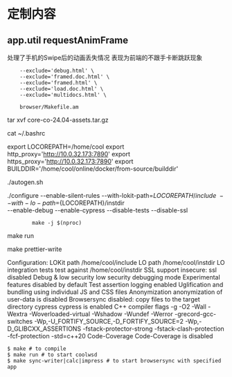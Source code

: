 # 定制内容

## app.util requestAnimFrame		
处理了手机的Swipe后的动画丢失情况
表现为前端的不跟手卡断跳跃现象

		
		--exclude='debug.html' \
		--exclude='framed.doc.html' \
		--exclude='framed.html' \
		--exclude='load.doc.html' \
		--exclude='multidocs.html' \

        browser/Makefile.am

tar xvf core-co-24.04-assets.tar.gz

cat  ~/.bashrc

export LOCOREPATH=/home/cool
export http_proxy='http://10.0.32.173:7890'
export https_proxy='http://10.0.32.173:7890'
export BUILDDIR='/home/cool/online/docker/from-source/builddir'

./autogen.sh

./configure --enable-silent-rules --with-lokit-path=${LOCOREPATH}/include \
            --with-lo-path=${LOCOREPATH}/instdir \
            --enable-debug --enable-cypress --disable-tests --disable-ssl

			make -j $(nproc)
make run

make prettier-write

Configuration:
    LOKit path                /home/cool/include
    LO path                   /home/cool/instdir
    LO integration tests      test against /home/cool/instdir
    SSL support               insecure: ssl disabled
    Debug & low security      low security debugging mode
    Experimental features     disabled by default
    Test assertion logging    enabled
    Uglification and bundling using individual JS and CSS files
    Anonymization             anonymization of user-data is disabled
    Browsersync               disabled: copy files to the target directory
    cypress                   cypress is enabled
    C++ compiler flags        -g -O2 -Wall -Wextra -Woverloaded-virtual -Wshadow -Wundef -Werror  -grecord-gcc-switches -Wp,-U_FORTIFY_SOURCE,-D_FORTIFY_SOURCE=2 -Wp,-D_GLIBCXX_ASSERTIONS -fstack-protector-strong -fstack-clash-protection -fcf-protection -std=c++20
    Code-Coverage             Code-Coverage is disabled

    $ make # to compile
    $ make run # to start coolwsd
    $ make sync-writer|calc|impress # to start browsersync with specified app